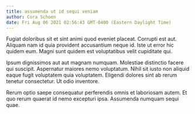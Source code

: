 ```yaml
---
title: assumenda ut id sequi veniam
author: Cora Schoen
date: Fri Aug 06 2021 02:56:43 GMT-0400 (Eastern Daylight Time)
---
```

Fugiat doloribus sit et sint animi quod eveniet placeat. Corrupti est aut. Aliquam nam id quia provident accusantium neque id. Iste ut error hic quidem eum. Magni sunt quidem est voluptatibus velit cupiditate qui.

 Ipsum dignissimos aut aut magnam numquam. Molestiae distinctio facere qui suscipit. Aspernatur maiores nemo voluptatum. Nihil sit iusto non aliquid eaque fugit voluptatem quia voluptatem. Eligendi dolores sint ab rerum tenetur consectetur. Ut odio inventore.

 Rerum optio saepe consequatur perferendis omnis et laboriosam autem. Et quo rerum quaerat id nemo excepturi ipsa. Assumenda numquam sequi quae.